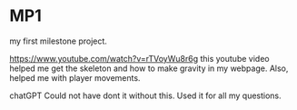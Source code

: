 # MP1
my first milestone project.


https://www.youtube.com/watch?v=rTVoyWu8r6g 
this youtube video helped me get the skeleton and how to make gravity in my webpage.  Also, helped me with player movements.


chatGPT
Could not have dont it without this. Used it for all my questions.